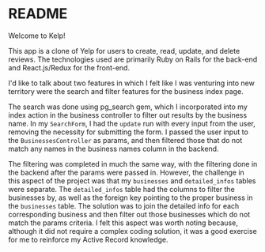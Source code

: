 # README
Welcome to Kelp!

This app is a clone of Yelp for users to create, read, update, and delete reviews. 
The technologies used are primarily Ruby on Rails for the back-end and React.js/Redux for the front-end.

I'd like to talk about two features in which I felt like I was venturing into new territory were the search and filter features for the business index page. 

The search was done using pg_search gem, which I incorporated into my index action in the business controller to filter out results by the business name. In my ```SearchForm```, I had the ```update``` run with every input from the user, removing the necessity for submitting the form. I passed the user input to the ```BusinessesController``` as params, and then filtered those that do not match any names in the business names column in the backend. 

The filtering was completed in much the same way, with the filtering done in the backend after the params were passed in. However, the challenge in this aspect of the project was that my ```businesses``` and ```detailed_infos``` tables were separate. The ```detailed_infos``` table had the columns to filter the businesses by, as well as the foreign key pointing to the proper business in the ```businesses``` table. The solution was to join the detailed info for each corresponding business and then filter out those businesses which do not match the params criteria. I felt this aspect was worth noting because, although it did not require a complex coding solution, it was a good exercise for me to reinforce my Active Record knowledge.
